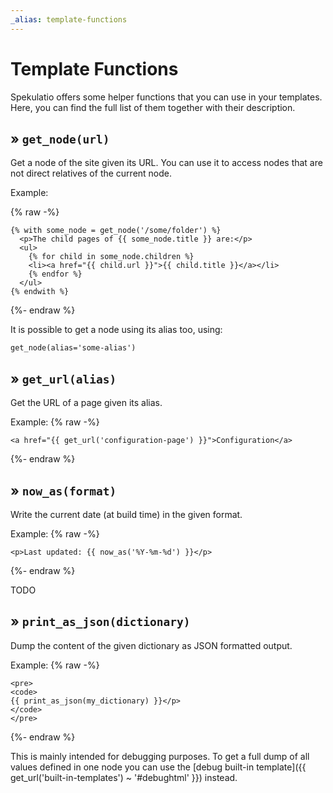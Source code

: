 ```yaml
---
_alias: template-functions
---
```


Template Functions
==================

Spekulatio offers some helper functions that you can use in your templates.
Here, you can find the full list of them together with their description.

» `get_node(url)`
-----------------

Get a node of the site given its URL. You can use it to access nodes that are
not direct relatives of the current node.

Example:

{% raw -%}
```
{% with some_node = get_node('/some/folder') %}
  <p>The child pages of {{ some_node.title }} are:</p>
  <ul>
    {% for child in some_node.children %}
    <li><a href="{{ child.url }}">{{ child.title }}</a></li>
    {% endfor %}
  </ul>
{% endwith %}
```
{%- endraw %}

It is possible to get a node using its alias too, using:

    get_node(alias='some-alias')

» `get_url(alias)`
------------------

Get the URL of a page given its alias.

Example:
{% raw -%}
```
<a href="{{ get_url('configuration-page') }}">Configuration</a>
```
{%- endraw %}

» `now_as(format)`
------------------

Write the current date (at build time) in the given format.

Example:
{% raw -%}
```
<p>Last updated: {{ now_as('%Y-%m-%d') }}</p>
```
{%- endraw %}


TODO

» `print_as_json(dictionary)`
-----------------------------

Dump the content of the given dictionary as JSON formatted output.

Example:
{% raw -%}
```
<pre>
<code>
{{ print_as_json(my_dictionary) }}</p>
</code>
</pre>
```
{%- endraw %}

This is mainly intended for debugging purposes. To get a full dump of all values
defined in one node you can use the [debug built-in template]({{
get_url('built-in-templates') ~ '#debughtml' }}) instead.


